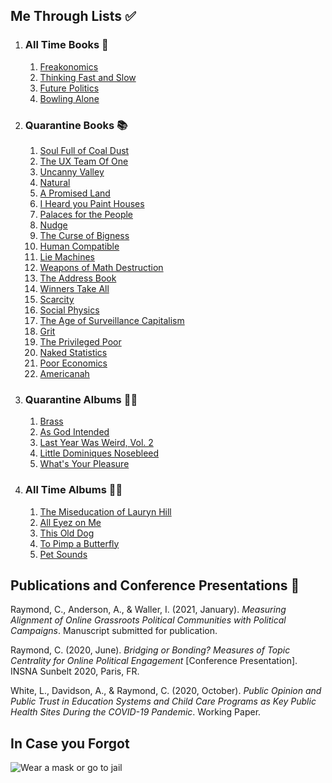 ## Me Through Lists ✅
1. ### All Time Books 📖
   1. [Freakonomics](https://www.nytimes.com/2005/05/15/books/review/freakonomics-everything-he-always-wanted-to-know.html)
   2. [Thinking Fast and Slow](https://www.nytimes.com/2011/11/27/books/review/thinking-fast-and-slow-by-daniel-kahneman-book-review.html)
   3. [Future Politics](https://www.nytimes.com/2018/12/04/opinion/chatbots-ai-democracy-free-speech.html)
   4. [Bowling Alone](https://www.nytimes.com/2000/05/06/arts/lonely-bowlers-unite-mend-social-fabric-political-scientist-renews-his-alarm.html)
2. ### Quarantine Books 📚
   1. [Soul Full of Coal Dust](https://www.nytimes.com/2020/08/18/books/review/soul-full-of-coal-dust-chris-hamby.html)
   2. [The UX Team Of One](https://uxbookreviews.com/2015/05/05/the-user-experience-team-of-one/)
   3. [Uncanny Valley](https://www.nytimes.com/2020/01/03/books/review/uncanny-valley-anna-wiener.html)
   4. [Natural](https://www.theguardian.com/books/2020/may/02/natural-by-alan-levinovitz-review-the-seductive-myth-of-natures-goodness)
   5. [A Promised Land](https://www.nytimes.com/2020/11/12/books/review/barack-obama-a-promised-land.html)
   6. [I Heard you Paint Houses](https://www.nytimes.com/2004/06/20/books/killing-him-softly.html)
   7. [Palaces for the People](https://www.nytimes.com/2018/09/14/books/review/palaces-for-the-people-eric-klinenberg.html)
   8. [Nudge](https://www.nytimes.com/2015/11/01/upshot/the-power-of-nudges-for-good-and-bad.html)
   9. [The Curse of Bigness](https://www.nytimes.com/2018/12/12/books/review-curse-of-bigness-antitrust-law-tim-wu.html)
   10. [Human Compatible](https://www.nytimes.com/2019/10/31/opinion/superintelligent-artificial-intelligence.html)
   11. [Lie Machines](https://yalebooks.co.uk/display.asp?k=9780300250206)
   12. [Weapons of Math Destruction](https://www.nytimes.com/2016/10/09/books/review/weapons-of-math-destruction-cathy-oneil-and-more.html)
   13. [The Address Book](https://www.nytimes.com/2020/04/14/books/review/deirdre-mask-the-address-book.html)
   14. [Winners Take All](https://www.nytimes.com/2018/08/20/books/review/winners-take-all-anand-giridharadas.html)
   15. [Scarcity](https://www.theguardian.com/books/2013/sep/07/scarcity-sendhil-mullainathan-shafir-review)
   16. [Social Physics](https://www.technologyreview.com/2014/03/04/173783/social-physics/)
   17. [The Age of Surveillance Capitalism](https://www.nytimes.com/2019/01/16/books/review-age-of-surveillance-capitalism-shoshana-zuboff.html)
   18. [Grit](https://www.newyorker.com/culture/culture-desk/the-limits-of-grit)
   19. [The Privileged Poor](https://www.newyorker.com/recommends/read/the-privileged-poor-a-refreshing-antidote-to-our-obsession-with-the-college-admissions-scandal)
   20. [Naked Statistics](https://www.nytimes.com/2013/01/29/science/naked-statistics-by-charles-wheelan-review.html)
   21. [Poor Economics](https://economics.mit.edu/faculty/eduflo/pooreconomics)
   22. [Americanah](https://www.nytimes.com/2013/06/09/books/review/americanah-by-chimamanda-ngozi-adichie.html)
3. ### Quarantine Albums 👨‍🎤
   1. [Brass](https://pitchfork.com/reviews/albums/billy-woods-moor-mother-brass/)
   2. [As God Intended](https://pitchfork.com/reviews/albums/apollo-brown-che-noir-as-god-intended/)
   3. [Last Year Was Weird, Vol. 2](https://pitchfork.com/reviews/albums/tkay-maidza-last-year-was-weird-vol-2/)
   4. [Little Dominiques Nosebleed](https://pitchfork.com/reviews/albums/the-koreatown-oddity-little-dominiques-nosebleed/)
   5. [What's Your Pleasure](https://pitchfork.com/reviews/albums/jessie-ware-whats-your-pleasure/)
4. ### All Time Albums 💃🕺
   1. [The Miseducation of Lauryn Hill](https://pitchfork.com/reviews/albums/22035-the-miseducation-of-lauryn-hill/)
   2. [All Eyez on Me](https://pitchfork.com/reviews/albums/2pac-all-eyez-on-me/)
   3. [This Old Dog](https://pitchfork.com/reviews/albums/23125-this-old-dog/)
   4. [To Pimp a Butterfly](https://pitchfork.com/reviews/albums/20390-to-pimp-a-butterfly/)
   5. [Pet Sounds](https://pitchfork.com/reviews/albums/9371-pet-sounds-40th-anniversary/)

## Publications and Conference Presentations 📝

Raymond, C., Anderson, A., & Waller, I. (2021, January). *Measuring Alignment of Online Grassroots Political Communities with Political Campaigns*. Manuscript submitted for publication.

Raymond, C. (2020, June). *Bridging or Bonding? Measures of Topic Centrality for Online Political Engagement* [Conference Presentation]. INSNA Sunbelt 2020, Paris, FR.

White, L., Davidson, A., & Raymond, C. (2020, October). *Public Opinion and Public Trust in Education Systems and Child Care Programs as Key Public Health Sites During the COVID-19 Pandemic*. Working Paper.

## In Case you Forgot

![Wear a mask or go to jail](content/rl-for-traffic-flow/1918-spanish-flu.jpg)